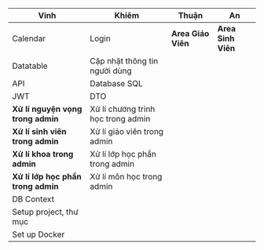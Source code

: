 | **Vinh**                       | **Khiêm**                            | **Thuận**           | **An**            |
|--------------------------------|--------------------------------------|----------------------|-------------------|
| Calendar                       | Login                                | **Area Giáo Viên**   | **Area Sinh Viên**|
| Datatable                      | Cập nhật thông tin người dùng        |                      |                   |
| API                            | Database SQL                         |                      |                   |
| JWT                            | DTO                                  |                      |                   |
| **Xử lí nguyện vọng trong admin**  | Xử lí chương trình học trong admin | |   |
| **Xử lí sinh viên trong admin** | Xử lí giáo viên trong admin          |                      |                   |
| **Xử lí khoa trong admin**     | Xử lí lớp học phần trong admin       |                      |                   |
| **Xử lí lớp học phần trong admin** | Xử lí môn học trong admin        |                      |                   |
| DB Context                     |         |                      |                   |
| Setup project, thư mục         |                                      |                      |                   |
| Set up Docker                  |                                      |                      |                   |
